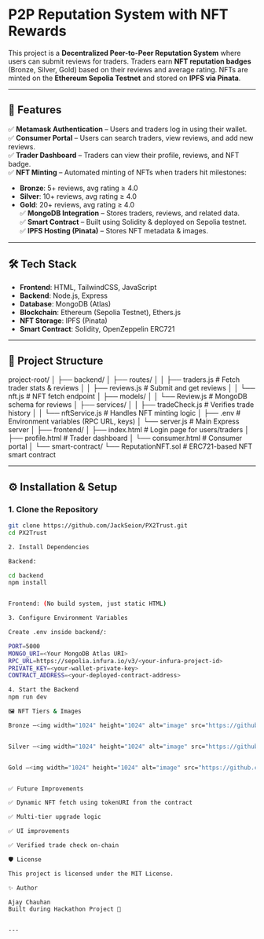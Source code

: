 # P2P Reputation System with NFT Rewards

This project is a **Decentralized Peer-to-Peer Reputation System** where users can submit reviews for traders. Traders earn **NFT reputation badges** (Bronze, Silver, Gold) based on their reviews and average rating. NFTs are minted on the **Ethereum Sepolia Testnet** and stored on **IPFS via Pinata**.

---

## 🚀 Features

✅ **Metamask Authentication** – Users and traders log in using their wallet.  
✅ **Consumer Portal** – Users can search traders, view reviews, and add new reviews.  
✅ **Trader Dashboard** – Traders can view their profile, reviews, and NFT badge.  
✅ **NFT Minting** – Automated minting of NFTs when traders hit milestones:
- **Bronze**: 5+ reviews, avg rating ≥ 4.0  
- **Silver**: 10+ reviews, avg rating ≥ 4.0  
- **Gold**: 20+ reviews, avg rating ≥ 4.0  
✅ **MongoDB Integration** – Stores traders, reviews, and related data.  
✅ **Smart Contract** – Built using Solidity & deployed on Sepolia testnet.  
✅ **IPFS Hosting (Pinata)** – Stores NFT metadata & images.  

---

## 🛠️ Tech Stack

- **Frontend**: HTML, TailwindCSS, JavaScript  
- **Backend**: Node.js, Express  
- **Database**: MongoDB (Atlas)  
- **Blockchain**: Ethereum (Sepolia Testnet), Ethers.js  
- **NFT Storage**: IPFS (Pinata)  
- **Smart Contract**: Solidity, OpenZeppelin ERC721  

---

## 📂 Project Structure

project-root/
│
├── backend/
│ ├── routes/
│ │ ├── traders.js # Fetch trader stats & reviews
│ │ ├── reviews.js # Submit and get reviews
│ │ └── nft.js # NFT fetch endpoint
│ ├── models/
│ │ └── Review.js # MongoDB schema for reviews
│ ├── services/
│ │ ├── tradeCheck.js # Verifies trade history
│ │ └── nftService.js # Handles NFT minting logic
│ ├── .env # Environment variables (RPC URL, keys)
│ └── server.js # Main Express server
│
├── frontend/
│ ├── index.html # Login page for users/traders
│ ├── profile.html # Trader dashboard
│ └── consumer.html # Consumer portal
│
└── smart-contract/
└── ReputationNFT.sol # ERC721-based NFT smart contract


---

## ⚙️ Installation & Setup

### **1. Clone the Repository**
```bash
git clone https://github.com/JackSeion/PX2Trust.git
cd PX2Trust

2. Install Dependencies

Backend:

cd backend
npm install


Frontend: (No build system, just static HTML)

3. Configure Environment Variables

Create .env inside backend/:

PORT=5000
MONGO_URI=<Your MongoDB Atlas URI>
RPC_URL=https://sepolia.infura.io/v3/<your-infura-project-id>
PRIVATE_KEY=<your-wallet-private-key>
CONTRACT_ADDRESS=<your-deployed-contract-address>

4. Start the Backend
npm run dev

🖼 NFT Tiers & Images

Bronze –<img width="1024" height="1024" alt="image" src="https://github.com/user-attachments/assets/b609af76-96e8-49c0-8399-81dacca7efe0" />


Silver –<img width="1024" height="1024" alt="image" src="https://github.com/user-attachments/assets/2b967351-c8da-477a-b263-2b27b7041d04" />


Gold –<img width="1024" height="1024" alt="image" src="https://github.com/user-attachments/assets/3214b28a-9592-4752-8341-c2deda4e0228" />


✅ Future Improvements

✅ Dynamic NFT fetch using tokenURI from the contract

✅ Multi-tier upgrade logic

✅ UI improvements

✅ Verified trade check on-chain

🛡️ License

This project is licensed under the MIT License.

✨ Author

Ajay Chauhan
Built during Hackathon Project 🚀


---


